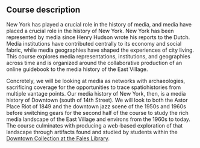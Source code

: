 ## Course description

New York has played a crucial role in the history of media, and media have
placed a crucial role in the history of New York. New York has been
represented by media since Henry Hudson wrote his reports to the Dutch. Media
institutions have contributed centrally to its economy and social fabric,
while media geographies have shaped the experiences of city living. This
course explores media representations, institutions, and geographies across
time and is organized around the collaborative production of an online
guidebook to the media history of the East Village.

Concretely, we will be looking at media as networks with archaeologies,
sacrificing coverage for the opportunities to trace spatiohistories from
multiple vantage points. Our media history of New York, then, is a media
history of Downtown (south of 14th Street). We will look to both the Astor
Place Riot of 1849 and the downtown jazz scene of the 1950s and 1960s before
switching gears for the second half of the course to study the rich media
landscape of the East Village and environs from the 1960s to today. The course
culminates with producing a web-based exploration of that landscape through
artifacts found and studied by students within the [Downtown Collection at the
Fales Library](https://guides.nyu.edu/downtown-collection/overview). 
